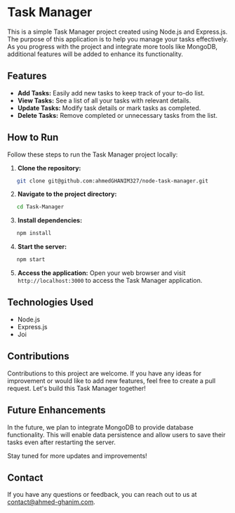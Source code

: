 # Task Manager

This is a simple Task Manager project created using Node.js and Express.js. The purpose of this application is to help you manage your tasks effectively. As you progress with the project and integrate more tools like MongoDB, additional features will be added to enhance its functionality.

## Features

- **Add Tasks:** Easily add new tasks to keep track of your to-do list.
- **View Tasks:** See a list of all your tasks with relevant details.
- **Update Tasks:** Modify task details or mark tasks as completed.
- **Delete Tasks:** Remove completed or unnecessary tasks from the list.

## How to Run

Follow these steps to run the Task Manager project locally:

1. **Clone the repository:**
```bash
   git clone git@github.com:ahmedGHANIM327/node-task-manager.git
```

2. **Navigate to the project directory:**
```bash
   cd Task-Manager
```

3. **Install dependencies:**
```bash
   npm install
```

4. **Start the server:**
```bash
   npm start
```

5. **Access the application:**
Open your web browser and visit `http://localhost:3000` to access the Task Manager application.

## Technologies Used

- Node.js
- Express.js
- Joi

## Contributions

Contributions to this project are welcome. If you have any ideas for improvement or would like to add new features, feel free to create a pull request. Let's build this Task Manager together!

## Future Enhancements

In the future, we plan to integrate MongoDB to provide database functionality. This will enable data persistence and allow users to save their tasks even after restarting the server.

Stay tuned for more updates and improvements!

## Contact

If you have any questions or feedback, you can reach out to us at contact@ahmed-ghanim.com.